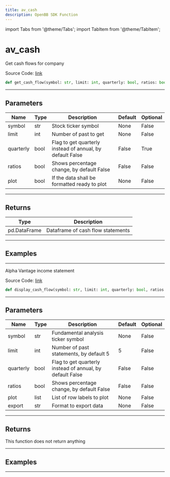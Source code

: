 ```yaml
---
title: av_cash
description: OpenBB SDK Function
---
```


import Tabs from '@theme/Tabs';
import TabItem from '@theme/TabItem';

# av_cash

<Tabs>
<TabItem value="model" label="Model" default>

Get cash flows for company

Source Code: [link](https://github.com/OpenBB-finance/OpenBBTerminal/tree/main/openbb_terminal/stocks/fundamental_analysis/av_model.py#L340)

```python
def get_cash_flow(symbol: str, limit: int, quarterly: bool, ratios: bool, plot: bool) -> DataFrame
```
---

## Parameters

| Name | Type | Description | Default | Optional |
| ---- | ---- | ----------- | ------- | -------- |
| symbol | str | Stock ticker symbol | None | False |
| limit | int | Number of past to get | None | False |
| quarterly | bool | Flag to get quarterly instead of annual, by default False | False | True |
| ratios | bool | Shows percentage change, by default False | False | False |
| plot | bool | If the data shall be formatted ready to plot | None | False |

---

## Returns

| Type | Description |
| ---- | ----------- |
| pd.DataFrame | Dataframe of cash flow statements |

---

## Examples

---



</TabItem>
<TabItem value="view" label="View">

Alpha Vantage income statement

Source Code: [link](https://github.com/OpenBB-finance/OpenBBTerminal/tree/main/openbb_terminal/stocks/fundamental_analysis/av_view.py#L244)

```python
def display_cash_flow(symbol: str, limit: int, quarterly: bool, ratios: bool, plot: list, export: str) -> None
```
---

## Parameters

| Name | Type | Description | Default | Optional |
| ---- | ---- | ----------- | ------- | -------- |
| symbol | str | Fundamental analysis ticker symbol | None | False |
| limit | int | Number of past statements, by default 5 | 5 | False |
| quarterly | bool | Flag to get quarterly instead of annual, by default False | False | False |
| ratios | bool | Shows percentage change, by default False | False | False |
| plot | list | List of row labels to plot | None | False |
| export | str | Format to export data | None | False |

---

## Returns

This function does not return anything

---

## Examples

---



</TabItem>
</Tabs>